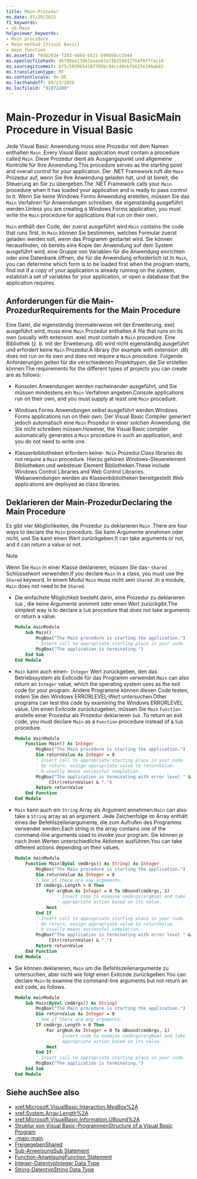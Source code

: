 ```yaml
---
title: Main-Prozedur
ms.date: 07/20/2015
f1_keywords:
- vb.Main
helpviewer_keywords:
- Main procedure
- Main method [Visual Basic]
- main function
ms.assetid: f0db283e-f283-4464-b521-b90858cc1b44
ms.openlocfilehash: d6708ee13963aaae43a73b159032f64f0fffac10
ms.sourcegitcommit: bf5c5850654187705bc94cc40ebfb62fe346ab02
ms.translationtype: MT
ms.contentlocale: de-DE
ms.lasthandoff: 09/23/2020
ms.locfileid: "91072209"
---
```

# <a name="main-procedure-in-visual-basic"></a><span data-ttu-id="d4cc9-102">Main-Prozedur in Visual Basic</span><span class="sxs-lookup"><span data-stu-id="d4cc9-102">Main Procedure in Visual Basic</span></span>

<span data-ttu-id="d4cc9-103">Jede Visual Basic Anwendung muss eine Prozedur mit dem Namen enthalten `Main` .</span><span class="sxs-lookup"><span data-stu-id="d4cc9-103">Every Visual Basic application must contain a procedure called `Main`.</span></span> <span data-ttu-id="d4cc9-104">Diese Prozedur dient als Ausgangspunkt und allgemeine Kontrolle für Ihre Anwendung.</span><span class="sxs-lookup"><span data-stu-id="d4cc9-104">This procedure serves as the starting point and overall control for your application.</span></span> <span data-ttu-id="d4cc9-105">Der .NET Framework ruft die `Main` Prozedur auf, wenn Sie Ihre Anwendung geladen hat, und ist bereit, die Steuerung an Sie zu übergeben.</span><span class="sxs-lookup"><span data-stu-id="d4cc9-105">The .NET Framework calls your `Main` procedure when it has loaded your application and is ready to pass control to it.</span></span> <span data-ttu-id="d4cc9-106">Wenn Sie keine Windows Forms Anwendung erstellen, müssen Sie das `Main` Verfahren für Anwendungen schreiben, die eigenständig ausgeführt werden.</span><span class="sxs-lookup"><span data-stu-id="d4cc9-106">Unless you are creating a Windows Forms application, you must write the `Main` procedure for applications that run on their own.</span></span>

 <span data-ttu-id="d4cc9-107">`Main` enthält den Code, der zuerst ausgeführt wird.</span><span class="sxs-lookup"><span data-stu-id="d4cc9-107">`Main` contains the code that runs first.</span></span> <span data-ttu-id="d4cc9-108">In `Main` können Sie bestimmen, welches Formular zuerst geladen werden soll, wenn das Programm gestartet wird. Sie können herausfinden, ob bereits eine Kopie der Anwendung auf dem System ausgeführt wird, eine Gruppe von Variablen für die Anwendung einrichten oder eine Datenbank öffnen, die für die Anwendung erforderlich ist.</span><span class="sxs-lookup"><span data-stu-id="d4cc9-108">In `Main`, you can determine which form is to be loaded first when the program starts, find out if a copy of your application is already running on the system, establish a set of variables for your application, or open a database that the application requires.</span></span>

## <a name="requirements-for-the-main-procedure"></a><span data-ttu-id="d4cc9-109">Anforderungen für die Main-Prozedur</span><span class="sxs-lookup"><span data-stu-id="d4cc9-109">Requirements for the Main Procedure</span></span>

 <span data-ttu-id="d4cc9-110">Eine Datei, die eigenständig (normalerweise mit der Erweiterung. exe) ausgeführt wird, muss eine `Main` Prozedur enthalten.</span><span class="sxs-lookup"><span data-stu-id="d4cc9-110">A file that runs on its own (usually with extension .exe) must contain a `Main` procedure.</span></span> <span data-ttu-id="d4cc9-111">Eine Bibliothek (z. b. mit der Erweiterung. dll) wird nicht eigenständig ausgeführt und erfordert keine `Main` Prozedur.</span><span class="sxs-lookup"><span data-stu-id="d4cc9-111">A library (for example with extension .dll) does not run on its own and does not require a `Main` procedure.</span></span> <span data-ttu-id="d4cc9-112">Folgende Anforderungen gelten für die verschiedenen Projekttypen, die Sie erstellen können:</span><span class="sxs-lookup"><span data-stu-id="d4cc9-112">The requirements for the different types of projects you can create are as follows:</span></span>

- <span data-ttu-id="d4cc9-113">Konsolen Anwendungen werden nacheinander ausgeführt, und Sie müssen mindestens ein `Main` Verfahren angeben.</span><span class="sxs-lookup"><span data-stu-id="d4cc9-113">Console applications run on their own, and you must supply at least one `Main` procedure.</span></span>

- <span data-ttu-id="d4cc9-114">Windows Forms Anwendungen selbst ausgeführt werden.</span><span class="sxs-lookup"><span data-stu-id="d4cc9-114">Windows Forms applications run on their own.</span></span> <span data-ttu-id="d4cc9-115">Der Visual Basic Compiler generiert jedoch automatisch eine `Main` Prozedur in einer solchen Anwendung, die Sie nicht schreiben müssen.</span><span class="sxs-lookup"><span data-stu-id="d4cc9-115">However, the Visual Basic compiler automatically generates a `Main` procedure in such an application, and you do not need to write one.</span></span>

- <span data-ttu-id="d4cc9-116">Klassenbibliotheken erfordern keine- `Main` Prozedur.</span><span class="sxs-lookup"><span data-stu-id="d4cc9-116">Class libraries do not require a `Main` procedure.</span></span> <span data-ttu-id="d4cc9-117">Hierzu gehören Windows-Steuerelement Bibliotheken und websteuer Element Bibliotheken.</span><span class="sxs-lookup"><span data-stu-id="d4cc9-117">These include Windows Control Libraries and Web Control Libraries.</span></span> <span data-ttu-id="d4cc9-118">Webanwendungen werden als Klassenbibliotheken bereitgestellt.</span><span class="sxs-lookup"><span data-stu-id="d4cc9-118">Web applications are deployed as class libraries.</span></span>

## <a name="declaring-the-main-procedure"></a><span data-ttu-id="d4cc9-119">Deklarieren der Main-Prozedur</span><span class="sxs-lookup"><span data-stu-id="d4cc9-119">Declaring the Main Procedure</span></span>

 <span data-ttu-id="d4cc9-120">Es gibt vier Möglichkeiten, die Prozedur zu deklarieren `Main` .</span><span class="sxs-lookup"><span data-stu-id="d4cc9-120">There are four ways to declare the `Main` procedure.</span></span> <span data-ttu-id="d4cc9-121">Sie kann Argumente annehmen oder nicht, und Sie kann einen Wert zurückgeben.</span><span class="sxs-lookup"><span data-stu-id="d4cc9-121">It can take arguments or not, and it can return a value or not.</span></span>

> [!NOTE]
> <span data-ttu-id="d4cc9-122">Wenn Sie `Main` in einer Klasse deklarieren, müssen Sie das- `Shared` Schlüsselwort verwenden.</span><span class="sxs-lookup"><span data-stu-id="d4cc9-122">If you declare `Main` in a class, you must use the `Shared` keyword.</span></span> <span data-ttu-id="d4cc9-123">In einem Modul `Main` muss nicht sein `Shared` .</span><span class="sxs-lookup"><span data-stu-id="d4cc9-123">In a module, `Main` does not need to be `Shared`.</span></span>

- <span data-ttu-id="d4cc9-124">Die einfachste Möglichkeit besteht darin, eine Prozedur zu deklarieren `Sub` , die keine Argumente annimmt oder einen Wert zurückgibt.</span><span class="sxs-lookup"><span data-stu-id="d4cc9-124">The simplest way is to declare a `Sub` procedure that does not take arguments or return a value.</span></span>

    ```vb
    Module mainModule
        Sub Main()
            MsgBox("The Main procedure is starting the application.")
            ' Insert call to appropriate starting place in your code.
            MsgBox("The application is terminating.")
        End Sub
    End Module
    ```

- <span data-ttu-id="d4cc9-125">`Main` kann auch einen- `Integer` Wert zurückgeben, den das Betriebssystem als Exitcode für das Programm verwendet.</span><span class="sxs-lookup"><span data-stu-id="d4cc9-125">`Main` can also return an `Integer` value, which the operating system uses as the exit code for your program.</span></span> <span data-ttu-id="d4cc9-126">Andere Programme können diesen Code testen, indem Sie den Windows ERRORLEVEL-Wert untersuchen.</span><span class="sxs-lookup"><span data-stu-id="d4cc9-126">Other programs can test this code by examining the Windows ERRORLEVEL value.</span></span> <span data-ttu-id="d4cc9-127">Um einen Exitcode zurückzugeben, müssen Sie `Main` `Function` anstelle einer Prozedur als Prozedur deklarieren `Sub` .</span><span class="sxs-lookup"><span data-stu-id="d4cc9-127">To return an exit code, you must declare `Main` as a `Function` procedure instead of a `Sub` procedure.</span></span>

    ```vb
    Module mainModule
        Function Main() As Integer
            MsgBox("The Main procedure is starting the application.")
            Dim returnValue As Integer = 0
            ' Insert call to appropriate starting place in your code.
            ' On return, assign appropriate value to returnValue.
            ' 0 usually means successful completion.
            MsgBox("The application is terminating with error level " &
                 CStr(returnValue) & ".")
            Return returnValue
        End Function
    End Module
    ```

- <span data-ttu-id="d4cc9-128">`Main` kann auch ein `String` Array als Argument annehmen.</span><span class="sxs-lookup"><span data-stu-id="d4cc9-128">`Main` can also take a `String` array as an argument.</span></span> <span data-ttu-id="d4cc9-129">Jede Zeichenfolge im Array enthält eines der Befehlszeilenargumente, die zum Aufrufen des Programms verwendet werden.</span><span class="sxs-lookup"><span data-stu-id="d4cc9-129">Each string in the array contains one of the command-line arguments used to invoke your program.</span></span> <span data-ttu-id="d4cc9-130">Sie können je nach ihren Werten unterschiedliche Aktionen ausführen.</span><span class="sxs-lookup"><span data-stu-id="d4cc9-130">You can take different actions depending on their values.</span></span>

    ```vb
    Module mainModule
        Function Main(ByVal cmdArgs() As String) As Integer
            MsgBox("The Main procedure is starting the application.")
            Dim returnValue As Integer = 0
            ' See if there are any arguments.
            If cmdArgs.Length > 0 Then
                For argNum As Integer = 0 To UBound(cmdArgs, 1)
                    ' Insert code to examine cmdArgs(argNum) and take
                    ' appropriate action based on its value.
                Next
            End If
            ' Insert call to appropriate starting place in your code.
            ' On return, assign appropriate value to returnValue.
            ' 0 usually means successful completion.
            MsgBox("The application is terminating with error level " &
                 CStr(returnValue) & ".")
            Return returnValue
        End Function
    End Module
    ```

- <span data-ttu-id="d4cc9-131">Sie können deklarieren, `Main` um die Befehlszeilenargumente zu untersuchen, aber nicht wie folgt einen Exitcode zurückgeben.</span><span class="sxs-lookup"><span data-stu-id="d4cc9-131">You can declare `Main` to examine the command-line arguments but not return an exit code, as follows.</span></span>

    ```vb
    Module mainModule
        Sub Main(ByVal cmdArgs() As String)
            MsgBox("The Main procedure is starting the application.")
            Dim returnValue As Integer = 0
            ' See if there are any arguments.
            If cmdArgs.Length > 0 Then
                For argNum As Integer = 0 To UBound(cmdArgs, 1)
                    ' Insert code to examine cmdArgs(argNum) and take
                    ' appropriate action based on its value.
                Next
            End If
            ' Insert call to appropriate starting place in your code.
            MsgBox("The application is terminating.")
        End Sub
    End Module
    ```
  
## <a name="see-also"></a><span data-ttu-id="d4cc9-132">Siehe auch</span><span class="sxs-lookup"><span data-stu-id="d4cc9-132">See also</span></span>

- <xref:Microsoft.VisualBasic.Interaction.MsgBox%2A>
- <xref:System.Array.Length%2A>
- <xref:Microsoft.VisualBasic.Information.UBound%2A>
- [<span data-ttu-id="d4cc9-133">Struktur von Visual Basic-Programmen</span><span class="sxs-lookup"><span data-stu-id="d4cc9-133">Structure of a Visual Basic Program</span></span>](structure-of-a-visual-basic-program.md)
- [<span data-ttu-id="d4cc9-134">-main</span><span class="sxs-lookup"><span data-stu-id="d4cc9-134">-main</span></span>](../../reference/command-line-compiler/main.md)
- [<span data-ttu-id="d4cc9-135">Freigegeben</span><span class="sxs-lookup"><span data-stu-id="d4cc9-135">Shared</span></span>](../../language-reference/modifiers/shared.md)
- [<span data-ttu-id="d4cc9-136">Sub-Anweisung</span><span class="sxs-lookup"><span data-stu-id="d4cc9-136">Sub Statement</span></span>](../../language-reference/statements/sub-statement.md)
- [<span data-ttu-id="d4cc9-137">Function-Anweisung</span><span class="sxs-lookup"><span data-stu-id="d4cc9-137">Function Statement</span></span>](../../language-reference/statements/function-statement.md)
- [<span data-ttu-id="d4cc9-138">Integer-Datentyp</span><span class="sxs-lookup"><span data-stu-id="d4cc9-138">Integer Data Type</span></span>](../../language-reference/data-types/integer-data-type.md)
- [<span data-ttu-id="d4cc9-139">String-Datentyp</span><span class="sxs-lookup"><span data-stu-id="d4cc9-139">String Data Type</span></span>](../../language-reference/data-types/string-data-type.md)
